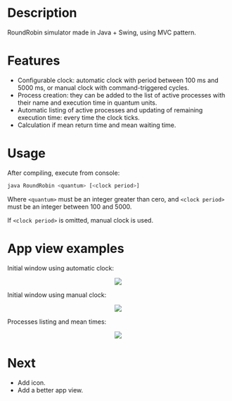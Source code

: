 # Description
RoundRobin simulator made in Java + Swing, using MVC pattern.

# Features
* Configurable clock: automatic clock with period between 100 ms and 5000 ms, or manual clock with command-triggered cycles.
* Process creation: they can be added to the list of active processes with their name and execution time in quantum units.
* Automatic listing of active processes and updating of remaining execution time: every time the clock ticks.
* Calculation if mean return time and mean waiting time.

# Usage
After compiling, execute from console:

```sh
java RoundRobin <quantum> [<clock period>]
```

Where `<quantum>` must be an integer greater than cero, and `<clock period>` must be an integer between 100 and 5000.

If `<clock period>` is omitted, manual clock is used.

# App view examples
Initial window using automatic clock:
<p align="center">
  <img src="https://github.com/facundolaffont/simulador-de-round-robin/blob/main/img/autoClockInitView.png?raw=true"/>
</p>

Initial window using manual clock:
<p align="center">
  <img src="https://github.com/facundolaffont/simulador-de-round-robin/blob/main/img/manualClockInitView.png?raw=true"/>
</p>

Processes listing and mean times:
<p align="center">
  <img src="https://github.com/facundolaffont/simulador-de-round-robin/blob/main/img/processesAndMeanTimes.png?raw=true"/>
</p>

# Next
+ Add icon.
+ Add a better app view.